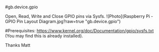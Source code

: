 #gb.device.gpio

Open, Read, Write and Close GPIO pins via Sysfs.
![Photo](Raspberry Pi - GPIO Pin Layout Diagram.jpg?raw=true "gb.device.gpio")

#Prerequisites:
https://www.kernel.org/doc/Documentation/gpio/sysfs.txt
(You may find this is already installed).

Thanks
Matt
